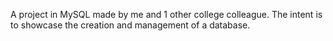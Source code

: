 A project in MySQL made by me and 1 other college colleague. The intent is to showcase the creation and management of a database.
